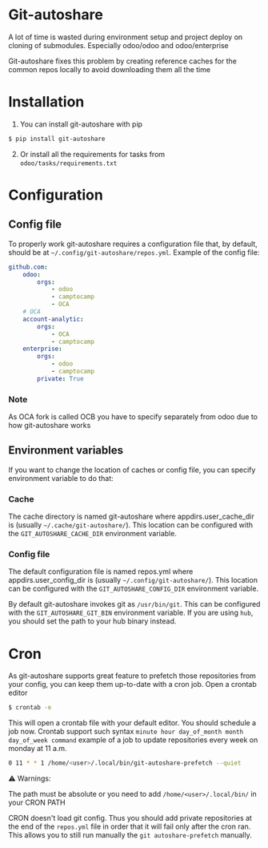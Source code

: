 # Git-autoshare

A lot of time is wasted during environment setup and project deploy on cloning
of submodules. Especially odoo/odoo and odoo/enterprise

Git-autoshare fixes this problem by creating reference caches for the common
repos locally to avoid downloading them all the time

# Installation

  1. You can install git-autoshare with pip

  ```bash
  $ pip install git-autoshare
  ```

  2. Or install all the requirements for tasks from `odoo/tasks/requirements.txt`

# Configuration

## Config file

To properly work git-autoshare requires a configuration file that, by
default, should be at `~/.config/git-autoshare/repos.yml`. Example of the config
file:

```yml
github.com:
    odoo:
        orgs:
            - odoo
            - camptocamp
            - OCA
    # OCA
    account-analytic:
        orgs:
            - OCA
            - camptocamp
    enterprise:
        orgs:
            - odoo
            - camptocamp
        private: True
```

### Note

As OCA fork is called OCB you have to specify separately from odoo due to how
git-autoshare works

## Environment variables

If you want to change the location of caches or config file, you can specify
environment variable to do that:

### Cache

The cache directory is named git-autoshare where appdirs.user_cache_dir is
(usually `~/.cache/git-autoshare/`). This location can be configured with the
`GIT_AUTOSHARE_CACHE_DIR` environment variable.

### Config file

The default configuration file is named repos.yml where appdirs.user_config_dir
is (usually `~/.config/git-autoshare/`). This location can be configured with the
`GIT_AUTOSHARE_CONFIG_DIR` environment variable.

By default git-autoshare invokes git as `/usr/bin/git`. This can be configured
with the `GIT_AUTOSHARE_GIT_BIN` environment variable. If you are using `hub`,
you should set the path to your hub binary instead.

# Cron

As git-autoshare supports great feature to prefetch those repositories from
your config, you can keep them up-to-date with a cron job. Open a crontab editor

  ```bash
  $ crontab -e
  ```
This will open a crontab file with your default editor. You should schedule a job now.
Crontab support such syntax `minute hour day_of_month month day_of_week command`
example of a job to update repositories every week on monday at 11 a.m.

  ```bash
  0 11 * * 1 /home/<user>/.local/bin/git-autoshare-prefetch --quiet
  ```

:warning: Warnings:

The path must be absolute or you need to add `/home/<user>/.local/bin/`
in your CRON PATH

CRON doesn't load git config. Thus you should add private repositories at the end of
the `repos.yml` file in order that it will fail only after the cron ran. This allows
you to still run manually the `git autoshare-prefetch` manually.
